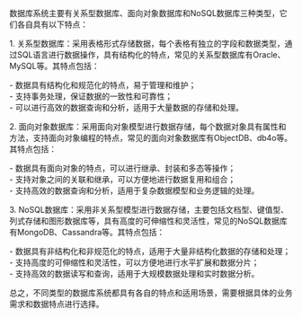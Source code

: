 数据库系统主要有关系型数据库、面向对象数据库和NoSQL数据库三种类型，它们各自具有以下特点：  
  
1. 关系型数据库：采用表格形式存储数据，每个表格有独立的字段和数据类型，通过SQL语言进行数据操作，具有结构化的特点，常见的关系型数据库有Oracle、MySQL等。其特点包括：  
  
- 数据具有结构化和规范化的特点，易于管理和维护；  
- 支持事务处理，保证数据的一致性和可靠性；  
- 可以进行高效的数据查询和分析，适用于大量数据的存储和处理。  
  
2. 面向对象数据库：采用面向对象模型进行数据存储，每个数据对象具有属性和方法，支持面向对象编程的特点，常见的面向对象数据库有ObjectDB、db4o等。其特点包括：  
  
- 数据具有面向对象的特点，可以进行继承、封装和多态等操作；  
- 支持对象之间的关联和继承，可以方便地进行数据复用和组合；  
- 支持高效的数据查询和分析，适用于复杂数据模型和业务逻辑的处理。  
  
3. NoSQL数据库：采用非关系型模型进行数据存储，主要包括文档型、键值型、列式存储和图形数据库等，具有高度的可伸缩性和灵活性，常见的NoSQL数据库有MongoDB、Cassandra等。其特点包括：  
  
- 数据具有非结构化和非规范化的特点，适用于大量非结构化数据的存储和处理；  
- 支持高度的可伸缩性和灵活性，可以方便地进行水平扩展和数据分片；  
- 支持高效的数据读写和查询，适用于大规模数据处理和实时数据分析。  
  
总之，不同类型的数据库系统都具有各自的特点和适用场景，需要根据具体的业务需求和数据特点进行选择。